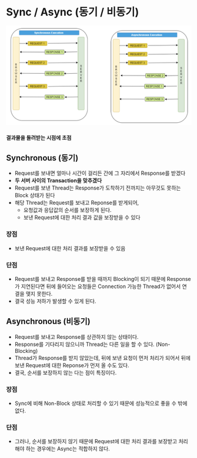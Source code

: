 # Sync / Async (동기 / 비동기)


![sync_async](images/2022/10/sync-async.png)
#### 결과물을 돌려받는 시점에 초점

## Synchronous (동기)
- Request를 보내면 얼마나 시간이 걸리든 간에 그 자리에서 Response를 받겠다
- **두 서버 사이의 Transaction을 맞추겠다**
- Request를 보낸 Thread는 Response가 도착하기 전까지는 아무것도 못하는 Block 상태가 된다
- 해당 Thread는 Request를 보내고 Reponse를 받게되어,
  - 요청값과 응답값의 순서를 보장하게 된다.
  - 보낸 Request에 대한 처리 결과 값을 보장받을 수 있다

### 장점
- 보낸 Request에 대한 처리 결과를 보장받을 수 있음

### 단점
- Request를 보내고 Response를 받을 때까지 Blocking이 되기 때문에 Response가 지연된다면 뒤에 들어오는 요청들은 Connection 가능한 Thread가 없어서 연결을 맺지 못한다.
- 결국 성능 저하가 발생할 수 있게 된다.

## Asynchronous (비동기)
- Request를 보내고 Response를 상관하지 않는 상태이다.
- Response를 기다리지 않으니까 Thread는 다른 일을 할 수 있다. (Non-Blocking)
- Thread가 Response를 받지 않았는데, 뒤에 보낸 요청이 먼저 처리가 되어서 뒤에 보낸 Request에 대한 Reponse가 먼저 올 수도 있다.
- 결국, 순서를 보장하지 않는 다는 점이 특징이다.

### 장점
- Sync에 비해 Non-Block 상태로 처리할 수 있기 때문에 성능적으로 좋을 수 밖에 없다.

### 단점
- 그러나, 순서를 보장하지 않기 때문에 Request에 대한 처리 결과를 보장받고 처리해야 하는 경우에는 Async는 적합하지 않다.
